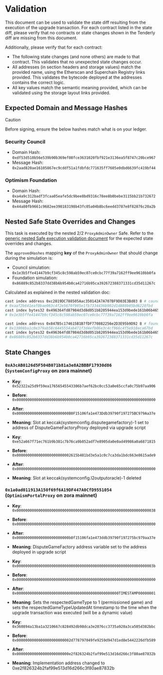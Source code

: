 # Validation

This document can be used to validate the state diff resulting from the execution of the upgrade
transaction. For each contract listed in the state diff, please verify that no contracts or state
changes shown in the Tenderly diff are missing from this document.

Additionally, please verify that for each contract:

- The following state changes (and none others) are made to that contract. This validates that no
  unexpected state changes occur.
- All addresses (in section headers and storage values) match the provided name, using the
  Etherscan and Superchain Registry links provided. This validates the bytecode deployed at the
  addresses contains the correct logic.
- All key values match the semantic meaning provided, which can be validated using the storage
  layout links provided.

## Expected Domain and Message Hashes

> [!CAUTION]
>
> Before signing, ensure the below hashes match what is on your ledger.
>
> ### Security Council
>
> - Domain Hash: `0xdf53d510b56e539b90b369ef08fce3631020fbf921e3136ea5f8747c20bce967`
> - Message Hash: `0x2aad820ae16105867ec9cddf51a1fdbfdc771635ff7605e0dbd6639fc419bf44`
>
> ### Optimism Foundation
>
> - Domain Hash: `0xa4a9c312badf3fcaa05eafe5dc9bee8bd9316c78ee8b0bebe3115bb21b732672`
> - Message Hash: `0x44a80fb9661c9682ee398183198b43fc05a04b8bc6eedd3787e8f82876c20a2b`

## Nested Safe State Overrides and Changes

This task is executed by the nested 2/2 `ProxyAdminOwner` Safe. Refer to the
[generic nested Safe execution validation document](../../../NESTED-VALIDATION.md) for the expected
state overrides and changes.

The `approvedHashes` mapping **key** of the `ProxyAdminOwner` that should change during the
simulation is:

- Council simulation: `0x1e3b5ffe41447b9cf345c8c598ab59ec07ce0cbc77f39a7162ff9ee9610bb0fa`
- Foundation simulation: `0x86889c852b8337dd38b6b954b0ca42716b95ca392672388371331cd35d11267c`

Calculated as explained in the nested validation doc:

```sh
cast index address 0xc2819DC788505Aac350142A7A707BF9D03E3Bd03 8 # council
# 0xaaf2b641eaf0bae063c4f2e5670f905e1fb7334436b902d1d880b05bd6228fbd
cast index bytes32 0x496364fd87984d3d8d051b8205944ea153d9bede161b06b4653fc85b84a753ff 0xaaf2b641eaf0bae063c4f2e5670f905e1fb7334436b902d1d880b05bd6228fbd
# 0x1e3b5ffe41447b9cf345c8c598ab59ec07ce0cbc77f39a7162ff9ee9610bb0fa
```

```sh
cast index address 0x847B5c174615B1B7fDF770882256e2D3E95b9D92 8 # foundation
# 0x13908ba1c0e379ab58c6445554ab471f3d4efb06e3c4cf966c4f5e918eca67bd
cast index bytes32 0x496364fd87984d3d8d051b8205944ea153d9bede161b06b4653fc85b84a753ff 0x13908ba1c0e379ab58c6445554ab471f3d4efb06e3c4cf966c4f5e918eca67bd
# 0x86889c852b8337dd38b6b954b0ca42716b95ca392672388371331cd35d11267c
```

## State Changes

### `0xA3cAB0126d5F504B071b81a3e8A2BBBF17930d86` (`SystemConfigProxy` on zora mainnet)

- **Key**: `0x52322a25d9f59ea17656545543306b7aef62bc0cc53a0e65ccfa0c75b97aa906`
- **Before**: `0x0000000000000000000000000000000000000000000000000000000000000000`
- **After**: `0x000000000000000000000000B0F15106fa1e473Ddb39790f197275BC979Aa37e`
- **Meaning**: Slot at keccak(systemconfig.disputegamefactory)-1 set to address of
  DisputeGameFactoryProxy deployed via upgrade script

- **Key**: `0xe52a667f71ec761b9b381c7b76ca9b852adf7e8905da0e0ad49986a0a6871815`
- **Before**: `0x0000000000000000000000002615b481bd3e5a1c0c7ca3da1bdc663e8615ade9`
- **After**: `0x0000000000000000000000000000000000000000000000000000000000000000`
- **Meaning**: Slot at keccak(systemconfig.l2outputoracle)-1 deleted

### `0x1a0ad011913A150f69f6A19DF447A0CfD9551054` (`OptimismPortalProxy` on zora mainnet)

- **Key**: `0x0000000000000000000000000000000000000000000000000000000000000038`
- **Before**: `0x0000000000000000000000000000000000000000000000000000000000000000`
- **After**: `0x000000000000000000000000b0f15106fa1e473ddb39790f197275bc979aa37e`
- **Meaning**: DisputeGameFactory address variable set to the address deployed in upgrade script

- **Key**: `0x000000000000000000000000000000000000000000000000000000000000003b`
- **Before**: `0x0000000000000000000000000000000000000000000000000000000000000000`
- **After**: `0x00000000000000000000000000000000000000000000000TIMESTAMP00000001`
- **Meaning**: Sets the respectedGameType to 1 (permissioned game) and sets the
  respectedGameTypeUpdatedAt timestamp to the time when the upgrade transaction was executed (will
  be a dynamic value)

- **Key**: `0x360894a13ba1a3210667c828492db98dca3e2076cc3735a920a3ca505d382bbc`
- **Before**: `0x0000000000000000000000002d778797049fe9259d947d1ed8e5442226dfb589`
- **After**: `0x000000000000000000000000e2f826324b2faf99e513d16d266c3f80ae87832b`
- **Meaning**: Implementation address changed to 0xe2f826324b2faf99e513d16d266c3f80ae87832b
